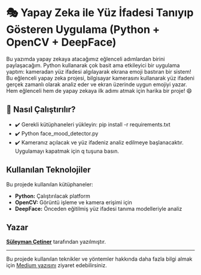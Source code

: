 # 🎭 Yapay Zeka ile Yüz İfadesi Tanıyıp Gösteren Uygulama (Python + OpenCV + DeepFace)

Bu yazımda yapay zekaya atacağımız eğlenceli adımlardan birini paylaşacağım. Python kullanarak çok basit ama etkileyici bir uygulama yaptım: kameradan yüz ifadesi algılayarak ekrana emoji bastıran bir sistem!
Bu eğlenceli yapay zeka projesi, bilgisayar kamerasını kullanarak yüz ifadeni gerçek zamanlı olarak analiz eder ve ekran üzerinde uygun emojiyi yazar. Hem eğlenceli hem de yapay zekaya ilk adımı atmak için harika bir proje! 😄


## 🚀 Nasıl Çalıştırılır?

- ✔️ Gerekli kütüphaneleri yükleyin: pip install -r requirements.txt
- ✔️ Python face_mood_detector.py
- ✔️ Kameranız açılacak ve yüz ifadeniz analiz edilmeye başlanacaktır. Uygulamayı kapatmak için q tuşuna basın.


## Kullanılan Teknolojiler

Bu projede kullanılan kütüphaneler:

- **Python:** Çalıştırılacak platform
- **OpenCV:** Görüntü işleme ve kamera erişimi için
- **DeepFace:** Önceden eğitilmiş yüz ifadesi tanıma modelleriyle analiz

## Yazar

[**Süleyman Çetiner**](https://medium.com/@suleymancetiner81) tarafından yazılmıştır.

---

Bu projede kullanılan teknikler ve yöntemler hakkında daha fazla bilgi almak için [Medium yazısını](https://suleymancetiner81.medium.com/yapay-zeka-ile-y%C3%BCz-i%CC%87fadesi-tan%C4%B1y%C4%B1p-g%C3%B6steren-uygulama-python-opencv-deepface-ed2204031ca0) ziyaret edebilirsiniz.
